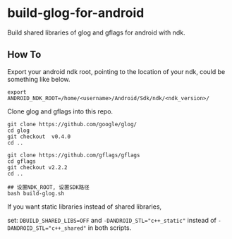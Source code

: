 # build-glog-for-android
Build shared libraries of glog and gflags for android with ndk.

## How To
Export your android ndk root, pointing to the location of your ndk, could be something like below.
```
export ANDROID_NDK_ROOT=/home/<username>/Android/Sdk/ndk/<ndk_version>/
```

Clone glog and gflags into this repo.
```
git clone https://github.com/google/glog/
cd glog
git checkout  v0.4.0
cd ..

git clone https://github.com/gflags/gflags
cd gflags
git checkout v2.2.2
cd ..

## 设置NDK_ROOT, 设置SDK路径
bash build-glog.sh
```

If you want static libraries instead of shared libraries,

set: `DBUILD_SHARED_LIBS=OFF` and `-DANDROID_STL="c++_static"` instead of `-DANDROID_STL="c++_shared"` in both scripts.
